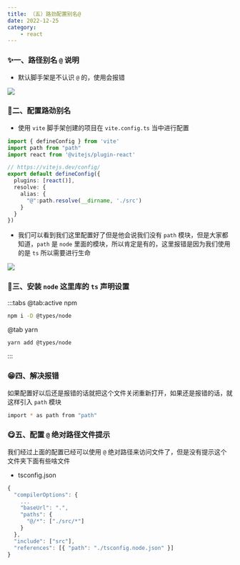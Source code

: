 ```yaml
---
title: （五）路劲配置别名@
date: 2022-12-25
category:
    - react
---
```


### ✨一、路径别名 `@` 说明
 - 默认脚手架是不认识 `@` 的，使用会报错

![](https://image.zswei.xyz/img/202212251822218.png)

### 🎑二、配置路劲别名
- 使用 `vite` 脚手架创建的项目在 `vite.config.ts` 当中进行配置
```ts
import { defineConfig } from 'vite'
import path from "path"
import react from '@vitejs/plugin-react'

// https://vitejs.dev/config/
export default defineConfig({
  plugins: [react()],
  resolve: {
    alias: {
      "@":path.resolve(__dirname, './src')
    }
  }
})
```

- 我们可以看到我们这里配置好了但是他会说我们没有 `path` 模块，但是大家都知道，`path` 是 `node` 里面的模块，所以肯定是有的，这里报错是因为我们使用的是 `ts` 所以需要进行生命

![](https://image.zswei.xyz/img/202212251828292.png)


### 🎃三、安装 `node` 这里库的 `ts` 声明设置
:::tabs
@tab:active npm 
```sh
npm i -D @types/node
```

@tab yarn
```sh
yarn add @types/node
```
:::

### 😁四、解决报错
如果配置好以后还是报错的话就把这个文件关闭重新打开，如果还是报错的话，就这样引入 `path` 模块
```sh
import * as path from "path"
```


### 😋五、配置 `@` 绝对路径文件提示
我们经过上面的配置已经可以使用 `@` 绝对路径来访问文件了，但是没有提示这个文件夹下面有些啥文件

- tsconfig.json
```ts
{
  "compilerOptions": {
    ...
    "baseUrl": ".",
    "paths": {
      "@/*": ["./src/*"]
    }
  },
  "include": ["src"],
  "references": [{ "path": "./tsconfig.node.json" }]
}

```